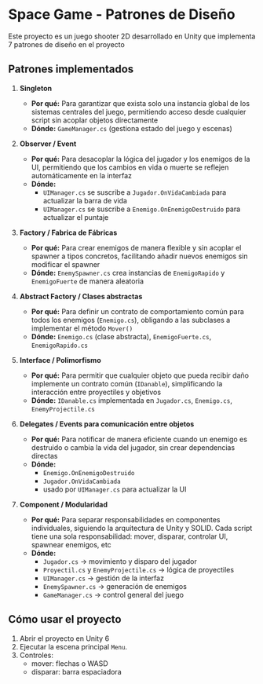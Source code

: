 ﻿# Space Game - Patrones de Diseño

Este proyecto es un juego shooter 2D desarrollado en Unity que implementa 7 patrones de diseño en el proyecto

## Patrones implementados

1. **Singleton**
   - **Por qué:** Para garantizar que exista solo una instancia global de los sistemas centrales del juego, permitiendo acceso desde cualquier script sin acoplar objetos directamente
   - **Dónde:** `GameManager.cs` (gestiona estado del juego y escenas)

2. **Observer / Event**
   - **Por qué:** Para desacoplar la lógica del jugador y los enemigos de la UI, permitiendo que los cambios en vida o muerte se reflejen automáticamente en la interfaz
   - **Dónde:** 
     - `UIManager.cs` se suscribe a `Jugador.OnVidaCambiada` para actualizar la barra de vida
     - `UIManager.cs` se suscribe a `Enemigo.OnEnemigoDestruido` para actualizar el puntaje

3. **Factory / Fabrica de Fábricas**
   - **Por qué:** Para crear enemigos de manera flexible y sin acoplar el spawner a tipos concretos, facilitando añadir nuevos enemigos sin modificar el spawner
   - **Dónde:** `EnemySpawner.cs` crea instancias de `EnemigoRapido` y `EnemigoFuerte` de manera aleatoria

4. **Abstract Factory / Clases abstractas**
   - **Por qué:** Para definir un contrato de comportamiento común para todos los enemigos (`Enemigo.cs`), obligando a las subclases a implementar el método `Mover()`
   - **Dónde:** `Enemigo.cs` (clase abstracta), `EnemigoFuerte.cs`, `EnemigoRapido.cs`

5. **Interface / Polimorfismo**
   - **Por qué:** Para permitir que cualquier objeto que pueda recibir daño implemente un contrato común (`IDanable`), simplificando la interacción entre proyectiles y objetivos
   - **Dónde:** `IDanable.cs` implementada en `Jugador.cs`, `Enemigo.cs`, `EnemyProjectile.cs`

6. **Delegates / Events para comunicación entre objetos**
   - **Por qué:** Para notificar de manera eficiente cuando un enemigo es destruido o cambia la vida del jugador, sin crear dependencias directas
   - **Dónde:** 
     - `Enemigo.OnEnemigoDestruido`  
     - `Jugador.OnVidaCambiada`  
     - usado por `UIManager.cs` para actualizar la UI

7. **Component / Modularidad**
   - **Por qué:** Para separar responsabilidades en componentes individuales, siguiendo la arquitectura de Unity y SOLID. Cada script tiene una sola responsabilidad: mover, disparar, controlar UI, spawnear enemigos, etc
   - **Dónde:**  
     - `Jugador.cs` → movimiento y disparo del jugador  
     - `Proyectil.cs` y `EnemyProjectile.cs` → lógica de proyectiles  
     - `UIManager.cs` → gestión de la interfaz  
     - `EnemySpawner.cs` → generación de enemigos  
     - `GameManager.cs` → control general del juego  

## Cómo usar el proyecto

1. Abrir el proyecto en Unity 6
2. Ejecutar la escena principal `Menu`.
3. Controles:
   - mover: flechas o WASD
   - disparar: barra espaciadora

